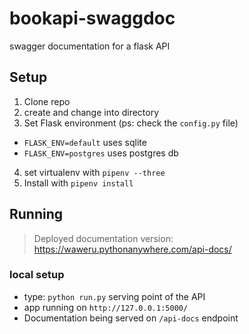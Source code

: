 # bookapi-swaggdoc
swagger documentation for a flask API

## Setup
1. Clone repo
2. create and change into directory
3. Set Flask environment (ps: check the `config.py` file)
  - `FLASK_ENV=default` uses sqlite
  - `FLASK_ENV=postgres` uses postgres db

4. set virtualenv with `pipenv --three`
5. Install with `pipenv install`

## Running
> Deployed documentation version: https://waweru.pythonanywhere.com/api-docs/

### local setup
- type: `python run.py` serving point of the API
- app running on `http://127.0.0.1:5000/`
- Documentation being served on `/api-docs` endpoint

